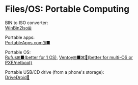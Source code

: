 # Files/OS: Portable Computing

BIN to ISO converter:  
[WinBin2Iso⊞](https://www.softwareok.com/?seite=Freeware/WinBin2Iso)

Portable apps:  
[PortableApps.com⊞■](https://portableapps.com/)

Portable OS:  
[Rufus⊞■(better for 1 OS)](https://rufus.ie/),
[Ventoy⊞■⌘🐧(better for multi-OS or PXE/netboot)](https://www.ventoy.net/)

Portable USB/CD drive (from a phone's storage):  
[DriveDroid🤖](https://www.drivedroid.io/)
